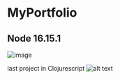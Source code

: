 # MyPortfolio
## Node 16.15.1
![image](https://github.com/charry07/MyPortfolio/assets/85309832/cf70476a-28c9-4f45-bc5e-31ca29bbfe6f)

last project in Clojurescript
![alt text](<Screenshot 2024-10-16 at 3.49.01 PM.png>)